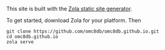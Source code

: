 This site is built with the [Zola static site generator](https://www.getzola.org/).

To get started, download Zola for your platform. Then

```
git clone https://github.com/omc8db/omc8db.github.io.git
cd omc8db.github.io
zola serve
```